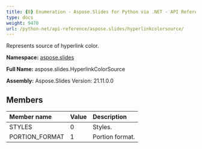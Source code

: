 ```yaml
---
title: {0} Enumeration - Aspose.Slides for Python via .NET - API Reference
type: docs
weight: 9470
url: /python-net/api-reference/aspose.slides/hyperlinkcolorsource/
---
```


Represents source of hyperlink color.

**Namespace:** [aspose.slides](/python-net/api-reference/aspose.slides/)

**Full Name:** aspose.slides.HyperlinkColorSource

**Assembly:**  Aspose.Slides Version: 21.11.0.0

## **Members**
|**Member name**|**Value**|**Description**|
| :- | :- | :- |
|STYLES|0|Styles.|
|PORTION_FORMAT|1|Portion format.|
